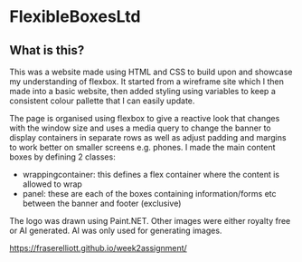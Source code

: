 # FlexibleBoxesLtd

## What is this?

This was a website made using HTML and CSS to build upon and showcase my understanding of flexbox. It started from a wireframe site which I then made into a basic website, then added styling using variables to keep a consistent colour pallette that I can easily update.

The page is organised using flexbox to give a reactive look that changes with the window size and uses a media query to change the banner to display containers in separate rows as well as adjust padding and margins to work better on smaller screens e.g. phones. I made the main content boxes by defining 2 classes:
- wrappingcontainer: this defines a flex container where the content is allowed to wrap
- panel: these are each of the boxes containing information/forms etc between the banner and footer (exclusive)

The logo was drawn using Paint.NET. Other images were either royalty free or AI generated. AI was only used for generating images.

https://fraserelliott.github.io/week2assignment/